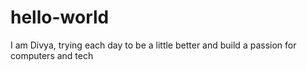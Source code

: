 # hello-world
I am Divya, trying each day to be a little better and build a passion for computers and tech 
